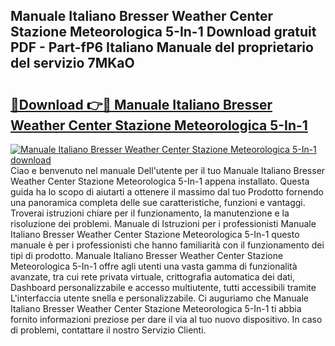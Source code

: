## Manuale Italiano Bresser Weather Center Stazione Meteorologica 5-In-1 Download gratuit PDF - Part-fP6 Italiano Manuale del proprietario del servizio 7MKaO

# <h2><a href="http://df9mnpw.blite.top/?on=Manuale+Italiano+Bresser+Weather+Center+Stazione+Meteorologica+5-In-1">🔗Download 👉🔴 Manuale Italiano Bresser Weather Center Stazione Meteorologica 5-In-1</a></h2>

[![Manuale Italiano Bresser Weather Center Stazione Meteorologica 5-In-1 download](https://i.imgur.com/lujVjoI.png)](http://df9mnpw.blite.top/?on=Manuale+Italiano+Bresser+Weather+Center+Stazione+Meteorologica+5-In-1)
Ciao e benvenuto nel manuale Dell'utente per il tuo Manuale Italiano Bresser Weather Center Stazione Meteorologica 5-In-1 appena installato. Questa guida ha lo scopo di aiutarti a ottenere il massimo dal tuo Prodotto fornendo una panoramica completa delle sue caratteristiche, funzioni e vantaggi. Troverai istruzioni chiare per il funzionamento, la manutenzione e la risoluzione dei problemi. Manuale di Istruzioni per i professionisti Manuale Italiano Bresser Weather Center Stazione Meteorologica 5-In-1 questo manuale è per i professionisti che hanno familiarità con il funzionamento dei tipi di prodotto. Manuale Italiano Bresser Weather Center Stazione Meteorologica 5-In-1 offre agli utenti una vasta gamma di funzionalità avanzate, tra cui rete privata virtuale, crittografia automatica dei dati, Dashboard personalizzabile e accesso multiutente, tutti accessibili tramite L'interfaccia utente snella e personalizzabile. Ci auguriamo che Manuale Italiano Bresser Weather Center Stazione Meteorologica 5-In-1 ti abbia fornito informazioni preziose per dare il via al tuo nuovo dispositivo. In caso di problemi, contattare il nostro Servizio Clienti.

